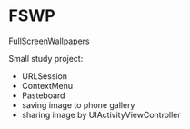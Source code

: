 # FSWP
FullScreenWallpapers

Small study project:
- URLSession
- ContextMenu
- Pasteboard
- saving image to phone gallery
- sharing image by UIActivityViewController
